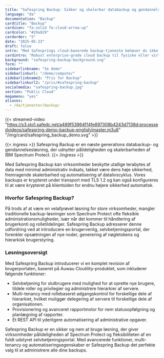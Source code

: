 ```yaml
---
title: "Safespring Backup: Sikker og skalerbar databackup og gendannelse"
language: "da"
documentation: "Backup"
cardtitle: "Backup"
cardicon: "fa-solid fa-cloud-arrow-up"
cardcolor: "#29a929"
cardorder: "5"
date: "2025-05-23"
draft: false
intro: "Med Safesprings cloud-baserede backup-tjeneste behøver du ikke at investere i hardware eller software. Betal kun for mængden af data, der gemmes i tjenesten!"
cardintro: "Robust enterprise-grade cloud backup til fysiske eller virtuelle servere."
background: "safespring-backup-background.svg"
form: ""
sidebarlinkname: "Se demo"
sidebarlinkurl: "/demo/compute/"
sidebarlinkname2: "Pris for Backup"
sidebarlinkurl2: "/pris/#safespring-backup"
socialmedia: "safespring-backup.jpg"
section: "Public Cloud"
megamenu: "yes"
aliases:
  - /da/tjenester/backup/
---
```


{{< streamed-video "https://s3.sto1.safedc.net/a489f53964f14fe897308b4243d7138d:processedvideos/safespring-demo-backup-english/master.m3u8" "/img/card/safespring_backup_demo.svg" >}}

{{< ingress >}}
Safespring Backup er en næste generations databackup- og gendannelsesløsning, der udnytter pålideligheden og skalerbarheden af IBM Spectrum Protect.
{{< /ingress >}}

Med Safespring Backup kan virksomheder beskytte utallige terabytes af data med minimal administrativ indsats, takket være dens høje sikkerhed, fremragende skalerbarhed og automatisering af datalivscyklus. Vores backups er krypteret under transport med TLS 1.2 og kan også konfigureres til at være krypteret på klientsiden for endnu højere sikkerhed automatisk.

### Hvorfor Safespring Backup?

På trods af at være en velafprøvet løsning for store virksomheder, mangler traditionelle backup-løsninger som Spectrum Protect ofte fleksible administrationsmuligheder, især når det kommer til håndtering af brugerkonti og rolletildelinger. Safespring Backup adresserer denne udfordring ved at introducere en brugervenlig, selvbetjeningsportal, der forenkler opsætningen af nye noder, generering af nøgletokens og hierarkisk brugerstyring.

### Løsningsoversigt

Med Safespring Backup introducerer vi en komplet revision af brugerportalen, baseret på Auwau Cloutility-produktet, som inkluderer følgende funktioner:

- Selvbetjening for slutbrugere med mulighed for at oprette nye brugere, tildele roller og privilegier og administrere hierarkier af servere.
- Multi-tenancy med rollebaseret adgangskontrol for forskellige dele af hierarkiet, hvilket muliggør delegering af servere til forskellige dele af organisationen.
- Provisionering og avanceret rapportmotor for nem statusopfølgning og planlægning af rapporter.
- Et REST API til yderligere automatisering af administrative opgaver.

Safespring Backup er en sikker og nem at bruge løsning, der giver virksomheder pålideligheden af Spectrum Protect og fleksibiliteten af en fuldt udstyret selvbetjeningsportal. Med avancerede funktioner, multi-tenancy og automatiseringsegenskaber er Safespring Backup det perfekte valg til at administrere alle dine backups.
